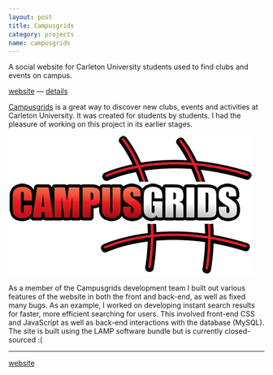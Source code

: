 ```yaml
---
layout: post
title: Campusgrids
category: projects
name: campusgrids
---
```


A social website for Carleton University students used to find clubs and events on campus.

[website][website] &mdash; [details][details]

<!-- truncate_here -->

[Campusgrids][website] is a great way to discover new clubs, events and activities at Carleton University. It was created for students by students. I had the pleasure of working on this project in its earlier stages.

![Campusgrids Logo](/img/campusgrids.png "Campusgrids Logo")

As a member of the Campusgrids development team I built out various features of the website in both the front and back-end, as well as fixed many bugs. As an example, I worked on developing instant search results for faster, more efficient searching for users. This involved front-end CSS and JavaScript as well as back-end interactions with the database (MySQL). The site is built using the LAMP software bundle but is currently closed-sourced :(

- - -

[website][website]

[website]: http://campusgrids.com/
[details]: /projects/campusgrids
